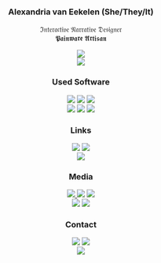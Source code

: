 <!DOCTYPE html>
<html>
<body>
  <div align="center">
    <h3>Alexandria van Eekelen (She/They/It)</h3>
    <p>
      ℑ𝔫𝔱𝔢𝔯𝔞𝔠𝔱𝔦𝔳𝔢 𝔑𝔞𝔯𝔯𝔞𝔱𝔦𝔳𝔢 𝔇𝔢𝔰𝔦𝔤𝔫𝔢𝔯
      <br>
      𝕻𝖆𝖎𝖓𝖜𝖆𝖗𝖊 𝕬𝖗𝖙𝖎𝖘𝖆𝖓
    </p>
    <p>
      <a href="https://alexandriavaneekelen.wixsite.com/portfolio" target="_blank"><img src="https://img.shields.io/badge/My_Portfolio-black?style=for-the-badge"/></a>
      <br>
      <a href="https://github.com/shoebby/The-Anders-Cyclopaedia" target="_blank"><img src="https://img.shields.io/badge/Current_Project:-The_Anders_Cyclopaedia-black?style=for-the-badge&logo=github&logoColor=black&labelColor=white"/></a>
    </p>
    <p>
      <h3>Used Software</h3>
        <img src="https://img.shields.io/badge/Unity-black?style=for-the-badge&logo=Unity&logoColor=white"/>
        <img src="https://img.shields.io/badge/Visual_Studio-black?style=for-the-badge&logo=visual%20studio&logoColor=white&color=purple"/>
        <img src="https://img.shields.io/badge/Adobe%20Photoshop-blue?style=for-the-badge&logo=adobe%20photoshop&logoColor=white"/>
        <br>
        <img src="https://img.shields.io/badge/Aseprite-skyblue?style=for-the-badge&logo=aseprite&logoColor=black"/>
        <img src="https://img.shields.io/badge/Krita-magenta?style=for-the-badge&logo=krita&logoColor=white"/>
        <img src="https://img.shields.io/badge/FL_Studio-darkgreen?style=for-the-badge&logoColor=white"/>
      <h3>Links</h3>
        <a href="https://shoebby.itch.io/" target="_blank"><img src="https://img.shields.io/badge/Itch.io-orange?style=for-the-badge&logo=itch.io&logoColor=white"/></a>
        <a href="https://shoebby.newgrounds.com/" target="_blank"><img src="https://img.shields.io/badge/Newgrounds-orange?style=for-the-badge&logo=newgrounds&logoColor=white"/></a>
        <br>
        <a href="https://soundcloud.com/shoebby" target="_blank"><img src="https://img.shields.io/badge/Soundcloud-orange?style=for-the-badge&logo=soundcloud&logoColor=white"/></a>
      <h3>Media</h3>
        <a href="https://letterboxd.com/shoebby/" target="_blank"/><img src="https://img.shields.io/badge/Letterboxd-crimson?style=for-the-badge&logo=letterboxd&logoColor=white"</a>
        <a href="https://backloggd.com/u/shoebby/" target="_blank"/><img src="https://img.shields.io/badge/Backloggd-crimson?style=for-the-badge&logo=backloggd&logoColor=white"/></a>
        <a href="https://anilist.co/user/shoebby/" target="_blank"/><img src="https://img.shields.io/badge/AniList-crimson?style=for-the-badge&logo=anilist&logoColor=white"/></a>
        <br>
        <a href="https://www.last.fm/user/shoebby" target="_blank"/><img src="https://img.shields.io/badge/Last.FM-crimson?style=for-the-badge&logo=last.fm&logoColor=white"/></a>
        <a href="https://www.goodreads.com/user/show/79770440-shoebby" target="_blank"/><img src="https://img.shields.io/badge/Goodreads-crimson?style=for-the-badge&logo=goodreads&logoColor=white"/></a>
      <h3>Contact</h3>
        <a href=mailto:"alexandria.vaneekelen@gmail.com" target="_blank"><img src="https://img.shields.io/badge/-alexandria.vaneekelen@gmail.com-c14438?style=for-the-badge&logo=Gmail&logoColor=white&labelColor=black&color=black"/></a>
        <a href="https://twitter.com/PAINWAREARTISAN" target="_blank"><img src="https://img.shields.io/badge/@PAINWAREARTISAN%20-%231DA1F2.svg?&style=for-the-badge&logo=Twitter&logoColor=white&labelColor=black&color=black"/></a>
        <br>
        <a href="https://discord.com/users/159720314245218304" target="_blank"><img src="https://img.shields.io/badge/shoebby%20-%237289DA.svg?&style=for-the-badge&logo=discord&logoColor=white&labelColor=black&color=black"/></a>
    </p>
  </div>
</body>
</html>
